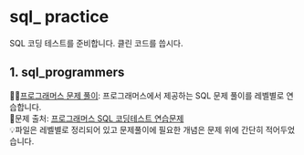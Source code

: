 # sql_ practice 
SQL 코딩 테스트를 준비합니다. 클린 코드를 씁시다.
                  
## 1. sql_programmers                       
                                 
✍🏻[프로그래머스 문제 풀이](https://github.com/alicia-here/sql_practice/tree/main/sql_programmers): 프로그래머스에서 제공하는 SQL 문제 풀이를 레벨별로 연습합니다.                           
🔗문제 출처: [프로그래머스 SQL 코딩테스트 연습문제](https://school.programmers.co.kr/learn/challenges?order=recent&page=1&languages=mysql)                                        
💡파일은 레벨별로 정리되어 있고 문제풀이에 필요한 개념은 문제 위에 간단히 적어두었습니다.                                       
